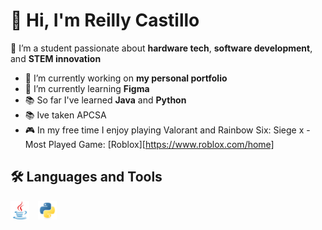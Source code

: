 # 👋 Hi, I'm Reilly Castillo

🎯 I’m a student passionate about **hardware tech**, **software development**, and **STEM innovation**

- 🔭 I’m currently working on **my personal portfolio**
- 🌱 I’m currently learning **Figma**
- 📚 So far I've learned **Java** and **Python**
- 📚 Ive taken APCSA
- 🎮 In my free time I enjoy playing Valorant and Rainbow Six: Siege x
-Most Played Game: [Roblox][https://www.roblox.com/home]
## 🛠️ Languages and Tools

<p>
  <img src="https://raw.githubusercontent.com/devicons/devicon/master/icons/java/java-original.svg" alt="Java" width="30" height="30" style="margin-right: 10px;"/>
  <img src="https://raw.githubusercontent.com/devicons/devicon/master/icons/python/python-original.svg" alt="Python" width="30" height="30"/>
</p>
